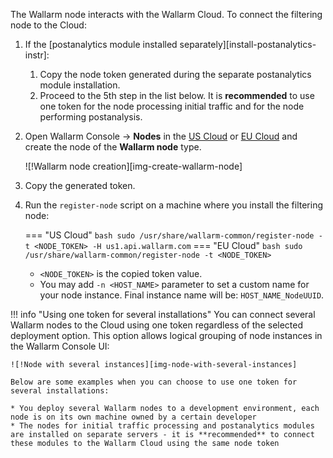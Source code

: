 The Wallarm node interacts with the Wallarm Cloud. To connect the filtering node to the Cloud:

1. If the [postanalytics module installed separately][install-postanalytics-instr]:

    1. Copy the node token generated during the separate postanalytics module installation.
    1. Proceed to the 5th step in the list below. It is **recommended** to use one token for the node processing initial traffic and for the node performing postanalysis.
1. Open Wallarm Console → **Nodes** in the [US Cloud](https://us1.my.wallarm.com/nodes) or [EU Cloud](https://my.wallarm.com/nodes) and create the node of the **Wallarm node** type.

    ![!Wallarm node creation][img-create-wallarm-node]
1. Copy the generated token.
1. Run the `register-node` script on a machine where you install the filtering node:
    
    === "US Cloud"
        ``` bash
        sudo /usr/share/wallarm-common/register-node -t <NODE_TOKEN> -H us1.api.wallarm.com
        ```
    === "EU Cloud"
        ``` bash
        sudo /usr/share/wallarm-common/register-node -t <NODE_TOKEN>
        ```
    
    * `<NODE_TOKEN>` is the copied token value.
    * You may add `-n <HOST_NAME>` parameter to set a custom name for your node instance. Final instance name will be: `HOST_NAME_NodeUUID`.

!!! info "Using one token for several installations"
    You can connect several Wallarm nodes to the Cloud using one token regardless of the selected deployment option. This option allows logical grouping of node instances in the Wallarm Console UI:

    ![!Node with several instances][img-node-with-several-instances]
    
    Below are some examples when you can choose to use one token for several installations:

    * You deploy several Wallarm nodes to a development environment, each node is on its own machine owned by a certain developer
    * The nodes for initial traffic processing and postanalytics modules are installed on separate servers - it is **recommended** to connect these modules to the Wallarm Cloud using the same node token

